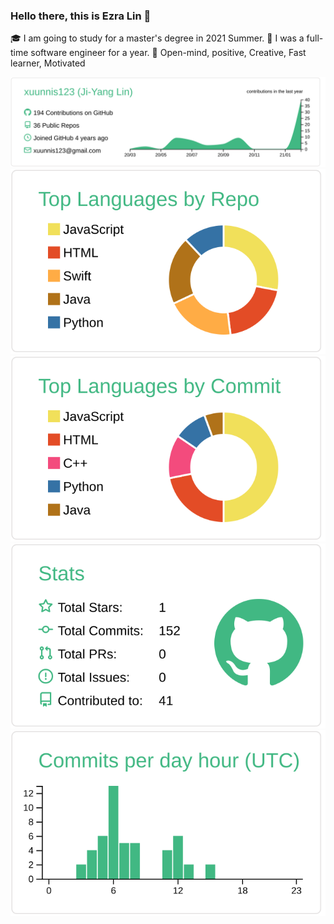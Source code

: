 ### Hello there, this is Ezra Lin 👋
 🎓 I am going to study for a master's degree in 2021 Summer.
 💼 I was a full-time software engineer for a year.
 💙 Open-mind, positive, Creative, Fast learner, Motivated

[![](https://raw.githubusercontent.com/xuunnis123/Readme/master/profile-summary-card-output/vue/0-profile-details.svg)](https://github.com/vn7n24fzkq/github-profile-summary-cards)
[![](https://raw.githubusercontent.com/xuunnis123/Readme/master/profile-summary-card-output/vue/1-repos-per-language.svg)](https://github.com/vn7n24fzkq/github-profile-summary-cards) [![](https://raw.githubusercontent.com/xuunnis123/Readme/master/profile-summary-card-output/vue/2-most-commit-language.svg)](https://github.com/vn7n24fzkq/github-profile-summary-cards)
[![](https://raw.githubusercontent.com/xuunnis123/Readme/master/profile-summary-card-output/vue/3-stats.svg)](https://github.com/vn7n24fzkq/github-profile-summary-cards) [![](https://raw.githubusercontent.com/xuunnis123/Readme/master/profile-summary-card-output/vue/4-productive-time.svg)](https://github.com/vn7n24fzkq/github-profile-summary-cards)

